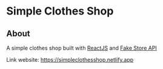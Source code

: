 # Simple Clothes Shop

## About

A simple clothes shop built with [ReactJS](https://reactjs.org/) and [Fake Store API](https://fakestoreapi.com)

Link website: https://simpleclothesshop.netlify.app
